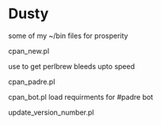 Dusty
=====

some of my ~/bin files for prosperity

cpan_new.pl 

use to get perlbrew bleeds upto speed

cpan_padre.pl

cpan_bot.pl load requirments for #padre bot

update_version_number.pl

